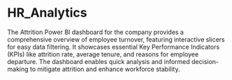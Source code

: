 # HR_Analytics

The Attrition Power BI dashboard for the company provides a comprehensive overview of employee turnover, featuring interactive slicers for easy data filtering. It showcases essential Key Performance Indicators (KPIs) like attrition rate, average tenure, and reasons for employee departure. The dashboard enables quick analysis and informed decision-making to mitigate attrition and enhance workforce stability.
